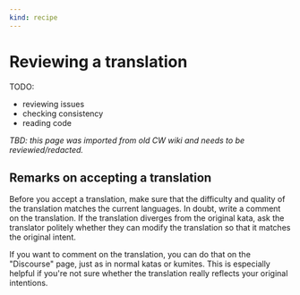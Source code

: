 ```yaml
---
kind: recipe
---
```


# Reviewing a translation

TODO:
- reviewing issues
- checking consistency
- reading code

_TBD: this page was imported from old CW wiki and needs to be reviewied/redacted._

## Remarks on accepting a translation

Before you accept a translation, make sure that the difficulty and quality of the translation matches the current languages. In doubt, write a comment on the translation. If the translation diverges from the original kata, ask the translator politely whether they can modify the translation so that it matches the original intent.

If you want to comment on the translation, you can do that on the "Discourse" page, just as in normal katas or kumites. This is especially helpful if you're not sure whether the translation really reflects your original intentions.
